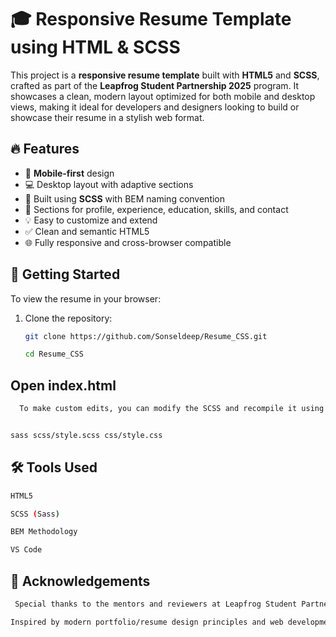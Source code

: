 # 🎓 Responsive Resume Template using HTML & SCSS

This project is a **responsive resume template** built with **HTML5** and **SCSS**, crafted as part of the **Leapfrog Student Partnership 2025** program. It showcases a clean, modern layout optimized for both mobile and desktop views, making it ideal for developers and designers looking to build or showcase their resume in a stylish web format.

## 🔥 Features

- 📱 **Mobile-first** design
- 💻 Desktop layout with adaptive sections
- 🎨 Built using **SCSS** with BEM naming convention
- 💼 Sections for profile, experience, education, skills, and contact
- 💡 Easy to customize and extend
- ✅ Clean and semantic HTML5
- 🌐 Fully responsive and cross-browser compatible

## 🚀 Getting Started

To view the resume in your browser:

1. Clone the repository:

   ```bash
   git clone https://github.com/Sonseldeep/Resume_CSS.git

   cd Resume_CSS

   ```

## Open index.html

```bash
  To make custom edits, you can modify the SCSS and recompile it using a SCSS preprocessor like:


sass scss/style.scss css/style.css
```

## 🛠️ Tools Used

```bash
HTML5

SCSS (Sass)

BEM Methodology

VS Code
```

## 🙌 Acknowledgements

```bash
 Special thanks to the mentors and reviewers at Leapfrog Student Partnership 2025.

Inspired by modern portfolio/resume design principles and web development best practices.
```
